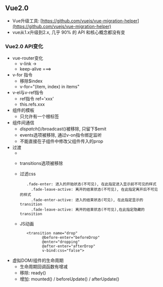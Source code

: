 ## Vue2.0
- Vue升级工具: [https://github.com/vuejs/vue-migration-helper](https://github.com/vuejs/vue-migration-helper)
- vue从1.x升级到2.x, 几乎 90% 的 API 和核心概念都没有变

### Vue2.0 API变化
- vue-router变化
	- v-link ->  <router-link>
	- keep-alive ===> <keep-alive>
- v-for 指令
	- 移除$index
	- v-for="(item, index) in items"
- v-el与v-ref指令
	- ref指令 ref='xxx'
	- this.refs.xxx
- 组件的模板
	- 只允许有一个根标签
- 组件间通信
	- $dispatch()/$broadcast()被移除, 只留下$emit
	- events选项被移除, 通过v-on指令绑定监听
	- 不能直接在子组件中修改父组件传入的prop
- 过渡
	- <transition>
	- transitions选项被移除
	- 过滤css
	
		     .fade-enter: 进入的开始状态(不可见), 在此指定进入显示前不可见的样式
		       .fade-leave-active: 离开的结束状态(不可见), 在此指定离开后不可见的样式
		       .fade-enter-active: 进入的结束状态(可见), 在此指定显示的transition
		       .fade-leave-active: 离开的结束状态(不可见),在此指定隐藏的transition
	- JS动画
	
		     <transition name="drop"
		            @before-enter="beforeDrop"
		            @enter="dropping"
		            @after-enter="afterDrop"
		            v-bind:css="false">
- 虚拟DOM/组件的生命周期
	- 生命周期回调函数有增减
	- 移除: ready()
	- 增加: mounted() / beforeUpdate() / afterUpdate()